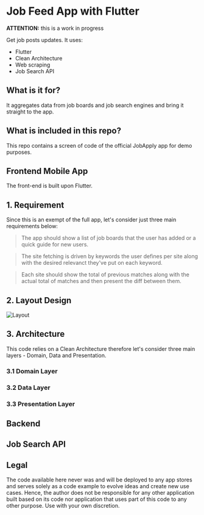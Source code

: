 # Job Feed App with Flutter

**ATTENTION:** this is a work in progress

Get job posts updates. It uses:

* Flutter
* Clean Architecture
* Web scraping
* Job Search API

## What is it for?

It aggregates data from job boards and job search engines and bring it straight to the app.

## What is included in this repo?

This repo contains a screen of code of the official JobApply app for demo purposes.

## Frontend Mobile App

The front-end is built upon Flutter.

## 1. Requirement

Since this is an exempt of the full app, let's consider just three main requirements below:

> The app should show a list of job boards that the user has added or a quick guide for new users.

> The site fetching is driven by keywords the user defines per site along with the desired relevanct they've put on each keyword.

> Each site should show the total of previous matches along with the actual total of matches and then present the diff between them.

## 2. Layout Design

![Layout](/assets/JobFeedApp-SiteFetch-2022-01-11-1932.png)

## 3. Architecture

This code relies on a Clean Architecture therefore let's consider three main layers - Domain, Data and Presentation.

### 3.1 Domain Layer

### 3.2 Data Layer

### 3.3 Presentation Layer

## Backend

## Job Search API

## Legal

The code available here never was and will be deployed to any app stores and serves solely as a code example to evolve ideas and create new use cases. Hence, the author does not be responsible for any other application built based on its code nor application that uses part of this code to any other purpose. Use with your own discretion.